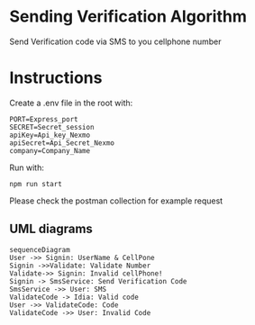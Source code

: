 # Sending Verification Algorithm

Send Verification code via SMS  to you cellphone number

# Instructions
Create a .env file in the root  with:

    PORT=Express_port
    SECRET=Secret_session
    apiKey=Api_key_Nexmo
    apiSecret=Api_Secret_Nexmo
    company=Company_Name

Run with:

    npm run start

Please check the postman collection for example request

## UML diagrams

```mermaid
sequenceDiagram
User ->> Signin: UserName & CellPone
Signin ->>Validate: Validate Number
Validate->> Signin: Invalid cellPhone!
Signin -> SmsService: Send Verification Code
SmsService ->> User: SMS
ValidateCode -> Idia: Valid code
User ->> ValidateCode: Code
ValidateCode ->> User: Invalid Code
```